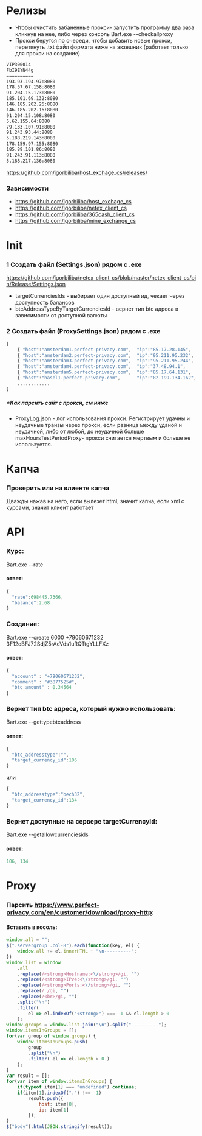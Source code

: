 Релизы
=====================
- Чтобы очистить забаненные прокси- запустить программу два раза кликнув на нее, либо через консоль Bart.exe --checkallproxy
- Прокси берутся по очереди, чтобы добавить новые прокси, перетянуть .txt файл формата ниже на экзешник (работает только для прокси на создание)
```txt
VIP300014
FbI9EYN44g
==========
193.93.194.97:8080
178.57.67.158:8080
91.204.15.173:8080
185.101.69.132:8080
146.185.202.26:8080
146.185.202.16:8080
91.204.15.108:8080
5.62.155.64:8080
79.133.107.91:8080
91.243.93.44:8080
5.188.219.143:8080
178.159.97.155:8080
185.89.101.86:8080
91.243.91.113:8080
5.188.217.136:8080
```

https://github.com/igorbiliba/host_exchage_cs/releases/

### Зависимости
- https://github.com/igorbiliba/host_exchage_cs
- https://github.com/igorbiliba/netex_client_cs
- https://github.com/igorbiliba/365cash_client_cs
- https://github.com/igorbiliba/mine_exchange_cs

Init
=====================
### 1 Создать файл (Settings.json) рядом с .exe
https://github.com/igorbiliba/netex_client_cs/blob/master/netex_client_cs/bin/Release/Settings.json

- targetCurrenciesIds - выбирает один доступный ид, чекает через доступность балансов
- btcAddressTypeByTargetCurrenciesId - вернет тип btc адреса в зависимости от доступной валюты
### 2 Создать файл (ProxySettings.json) рядом с .exe
```js
[
	{ "host":"amsterdam1.perfect-privacy.com",  "ip":"85.17.28.145",    "username": "bankubeda7", "password": "*" },
	{ "host":"amsterdam2.perfect-privacy.com",  "ip":"95.211.95.232",   "username": "bankubeda7", "password": "*" },
	{ "host":"amsterdam3.perfect-privacy.com",  "ip":"95.211.95.244",   "username": "bankubeda7", "password": "*" },
	{ "host":"amsterdam4.perfect-privacy.com",  "ip":"37.48.94.1",      "username": "bankubeda7", "password": "*" },
	{ "host":"amsterdam5.perfect-privacy.com",  "ip":"85.17.64.131",    "username": "bankubeda7", "password": "*" },
	{ "host":"basel1.perfect-privacy.com",      "ip":"82.199.134.162",  "username": "bankubeda7", "password": "*" },
	............
]
```
##### *Как парсить сайт с прокси, см ниже
- ProxyLog.json - лог использования прокси. Регистрирует удачны и неудачные транзы через прокси, если разница между уданой и неудачной, либо от любой, до неудачной больше maxHoursTestPeriodProxy- прокси считается мертвым и больше не используется.

Капча
=====================
### Проверить или на клиенте капча
Дважды нажав на него, если вылезет html, значит капча, если xml с курсами, значит клиент работает

API
=====================
### Курс:
Bart.exe --rate
#### ответ:
```js
{
  "rate":698445.7366,
  "balance":2.68
}
```
### Создание:
Bart.exe --create 6000 +79060671232 3F12oBFJ72SdjZ5rAcVds1uRQTtgYLLFXz
#### ответ:
```js
{
  "account" : "+79060671232",
  "comment" : "#3877525#",
  "btc_amount" : 0.34564
}
```
### Вернет тип btc адреса, который нужно использовать:
Bart.exe --gettypebtcaddress
#### ответ:
```js
{
  "btc_addresstype":"",
  "target_currency_id":106
}
```
или
```js
{
  "btc_addresstype":"bech32",
  "target_currency_id":134
}
```
### Вернет доступные на сервере targetCurrencyId:
Bart.exe --getallowcurrenciesids
#### ответ:
```js
106, 134
```
Proxy
=====================
### Парсить https://www.perfect-privacy.com/en/customer/download/proxy-http:
#### Вставить в косоль:
```js
window.all = "";
$(".servergroup .col-8").each(function(key, el) {
	window.all += el.innerHTML + "\n----------";
})
window.list = window
	.all
	.replace(/<strong>Hostname:<\/strong>/gi, "")
	.replace(/<strong>IPv4:<\/strong>/gi, "")
	.replace(/<strong>Ports:<\/strong>/gi, "")
	.replace(/ /gi, "")
	.replace(/<br>/gi, "")
	.split("\n")
	.filter(
		el => el.indexOf("<strong>") === -1 && el.length > 0
	);
window.groups = window.list.join("\n").split("----------");
window.itemsInGroups = [];
for(var group of window.groups) {
	window.itemsInGroups.push(
		group
		.split("\n")
		.filter( el => el.length > 0 )
	);
}
var result = [];
for(var item of window.itemsInGroups) {
	if(typeof item[1] === "undefined") continue;
	if(item[1].indexOf(".") !== -1)
		result.push({
			host: item[0],
			ip: item[1]
		});
}
$("body").html(JSON.stringify(result));
```
